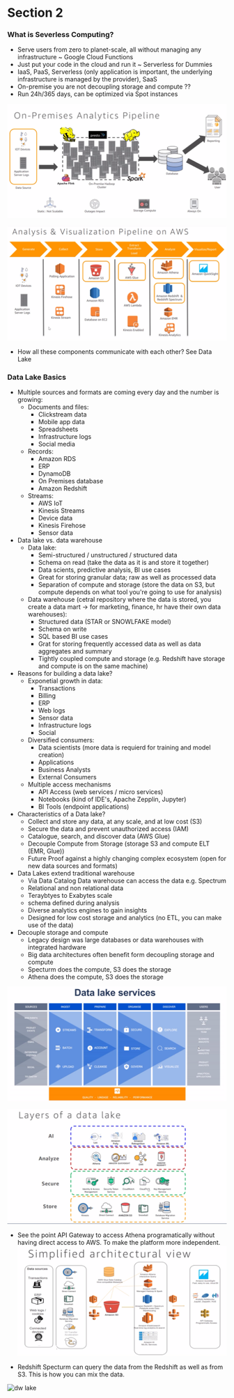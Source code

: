 # Section 2

### What is Severless Computing?
* Serve users from zero to planet-scale, all without managing any
  infrastructure ~ Google Cloud Functions 
* Just put your code in the cloud and run it ~ Serverless for Dummies
* IaaS, PaaS, Serverless (only application is important, the underlying
  infrastructure is managed by the provider), SaaS
* On-premise you are not decoupling storage and compute ??
* Run 24h/365 days, can be optimized via Spot instances

![on premise](./img/on-premise.png)

![sls pipeline](./img/serverless-pipeline.png)

* How all these components communicate with each other? See Data Lake

### Data Lake Basics
* Multiple sources and formats are coming every day and the number is growing:
  * Documents and files:
    * Clickstream data
    * Mobile app data
    * Spreadsheets
    * Infrastructure logs
    * Social media
  * Records:
    * Amazon RDS
    * ERP
    * DynamoDB
    * On Premises database
    * Amazon Redshift
  * Streams:
    * AWS IoT
    * Kinesis Streams
    * Device data
    * Kinesis Firehose
    * Sensor data
* Data lake vs. data warehouse
  * Data lake:
    * Semi-structured / unstructured / structured data
    * Schema on read (take the data as it is and store it together)
    * Data scients, predictive analysis, BI use cases
    * Great for storing granular data; raw as well as processed data
    * Separation of compute and storage (store the data on S3, but compute
      depends on what tool you're going to use for analysis)
  * Data warehouse (cetral repository where the data is stored, you create a
    data mart -> for marketing, finance, hr have their own data warehouses):
    * Structured data (STAR or SNOWLFAKE model)
    * Schema on write
    * SQL based BI use cases
    * Grat for storing frequently accessed data as well as data aggregates and
      summary
    * Tightly coupled compute and storage (e.g. Redshift have storage and
      compute is on the same machine)
* Reasons for building a data lake?
  * Exponetial growth in data:
    * Transactions
    * Billing
    * ERP
    * Web logs
    * Sensor data
    * Infrastructure logs
    * Social
  * Diversified consumers:
    * Data scientists (more data is requierd for training and model creation)
    * Applications
    * Business Analysts
    * External Consumers
  * Multiple access mechanisms
    * API Access (web services / micro services)
    * Notebooks (kind of IDE's, Apache Zepplin, Jupyter)
    * BI Tools (endpoint applications)
* Characteristics of a Data lake?
  * Collect and store any data, at any scale, and at low cost (S3)
  * Secure the data and prevent unauthorized access (IAM)
  * Catalogue, search, and discover data (AWS Glue)
  * Decouple Compute from Storage (storage S3 and compute ELT (EMR, Glue))
  * Future Proof against a highly changing complex ecosystem (open for new data
    sources and formats)
* Data Lakes extend traditional warehouse
  * Via Data Catalog Data warehouse can access the data e.g. Spectrum
  * Relational and non relational data
  * Teraybtyes to Exabytes scale
  * schema defined during analysis
  * Diverse analytics engines to gain insights
  * Designed for low cost storage and analytics (no ETL, you can make use of the
    data)
* Decouple storage and compute
  * Legacy design was large databases or data warehouses with integrated
    hardware
  * Big data architectures often benefit form decoupling storage and compute
  * Specturm does the compute, S3 does the storage
  * Athena does the compute, S3 does the storage

![data lake services](./img/data-lake-services.png)

![layers](./img/layers.png)

* See the point API Gateway to access Athena programatically without having
  direct access to AWS. To make the platform more independent.
![simple](./img/simple.png)

* Redshift Specturm can query the data from the Redshift as well as from S3.
  This is how you can mix the data.

![dw lake](./img/dw-lake.png)


